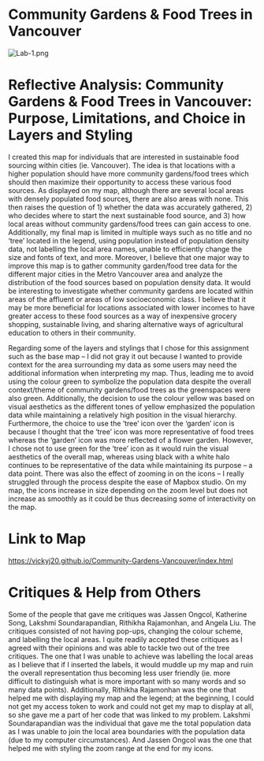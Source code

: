 # Community Gardens & Food Trees in Vancouver
![Lab-1.png](https://github.com/UBC-GEOB472-Spring2020/VJiang-Lab1/blob/master/Lab-1.PNG "Screenshot")
# Reflective Analysis: Community Gardens & Food Trees in Vancouver: Purpose, Limitations, and Choice in Layers and Styling
I created this map for individuals that are interested in sustainable food sourcing within cities (ie. Vancouver). The idea is that locations with a higher population should have more community gardens/food trees which should then maximize their opportunity to access these various food sources. As displayed on my map, although there are several local areas with densely populated food sources, there are also areas with none. This then raises the question of 1) whether the data was accurately gathered, 2) who decides where to start the next sustainable food source, and 3) how local areas without community gardens/food trees can gain access to one. Additionally, my final map is limited in multiple ways such as no title and no ‘tree’ located in the legend, using population instead of population density data, not labelling the local area names, unable to efficiently change the size and fonts of text, and more. Moreover, I believe that one major way to improve this map is to gather community garden/food tree data for the different major cities in the Metro Vancouver area and analyze the distribution of the food sources based on population density data. It would be interesting to investigate whether community gardens are located within areas of the affluent or areas of low socioeconomic class. I believe that it may be more beneficial for locations associated with lower incomes to have greater access to these food sources as a way of inexpensive grocery shopping, sustainable living, and sharing alternative ways of agricultural education to others in their community.

Regarding some of the layers and stylings that I chose for this assignment such as the base map – I did not gray it out because I wanted to provide context for the area surrounding my data as some users may need the additional information when interpreting my map. Thus, leading me to avoid using the colour green to symbolize the population data despite the overall context/theme of community gardens/food trees as the greenspaces were also green. Additionally, the decision to use the colour yellow was based on visual aesthetics as the different tones of yellow emphasized the population data while maintaining a relatively high position in the visual hierarchy. Furthermore, the choice to use the ‘tree’ icon over the ‘garden’ icon is because I thought that the ‘tree’ icon was more representative of food trees whereas the ‘garden’ icon was more reflected of a flower garden. However, I chose not to use green for the ‘tree’ icon as it would ruin the visual aesthetics of the overall map, whereas using black with a white halo continues to be representative of the data while maintaining its purpose – a data point. There was also the effect of zooming in on the icons – I really struggled through the process despite the ease of Mapbox studio. On my map, the icons increase in size depending on the zoom level but does not increase as smoothly as it could be thus decreasing some of interactivity on the map. 
# Link to Map 
https://vickyj20.github.io/Community-Gardens-Vancouver/index.html
# Critiques & Help from Others
Some of the people that gave me critiques was Jassen Ongcol, Katherine Song, Lakshmi Soundarapandian, Rithikha Rajamonhan, and Angela Liu. The critiques consisted of not having pop-ups, changing the colour scheme, and labelling the local areas. I quite readily accepted these critiques as I agreed with their opinions and was able to tackle two out of the tree critiques. The one that I was unable to achieve was labelling the local areas as I believe that if I inserted the labels, it would muddle up my map and ruin the overall representation thus becoming less user friendly (ie. more difficult to distinguish what is more important with so many words and so many data points). Additionally, Rithikha Rajamonhan was the one that helped me with displaying my map and the legend; at the beginning, I could not get my access token to work and could not get my map to display at all, so she gave me a part of her code that was linked to my problem. Lakshmi Soundarapandian was the individual that gave me the total population data as I was unable to join the local area boundaries with the population data (due to my computer circumstances). And Jassen Ongcol was the one that helped me with styling the zoom range at the end for my icons. 

